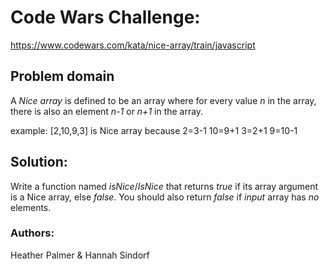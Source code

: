 # Code Wars Challenge:
https://www.codewars.com/kata/nice-array/train/javascript

## Problem domain
A *Nice array* is defined to be an array where for every value *n* in the array, there is also an element *n-1* or *n+1* in the array.

example:
[2,10,9,3] is Nice array because
2=3-1
10=9+1
3=2+1
9=10-1

## Solution:
Write a function named *isNice*/*IsNice* that returns *true* if its array argument is a Nice array, else *false*. You should also return *false* if *input* array has *no* elements.

### Authors:
Heather Palmer & Hannah Sindorf
